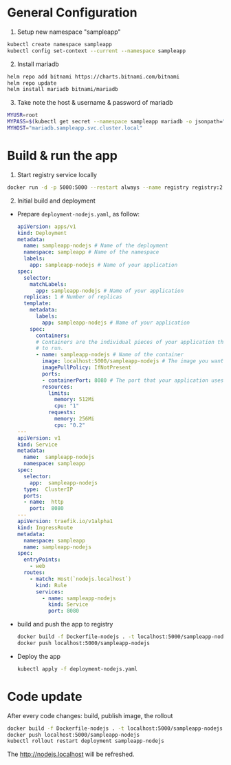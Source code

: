 # General Configuration
1. Setup new namespace "sampleapp"
```bash
kubectl create namespace sampleapp
kubectl config set-context --current --namespace sampleapp
```
2. Install mariadb
```bash
helm repo add bitnami https://charts.bitnami.com/bitnami
helm repo update
helm install mariadb bitnami/mariadb
```
3. Take note the host & username & password of mariadb
```bash
MYUSR=root
MYPASS=$(kubectl get secret --namespace sampleapp mariadb -o jsonpath="{.data.mariadb-root-password}" | base64 -d)
MYHOST="mariadb.sampleapp.svc.cluster.local"
```
# Build & run the app
1. Start registry service locally
```bash
docker run -d -p 5000:5000 --restart always --name registry registry:2
```
2. Initial build and deployment
  - Prepare `deployment-nodejs.yaml`, as follow:
    ```yaml
    apiVersion: apps/v1
    kind: Deployment
    metadata:
      name: sampleapp-nodejs # Name of the deployment
      namespace: sampleapp # Name of the namespace
      labels:
        app: sampleapp-nodejs # Name of your application
    spec:
      selector:
        matchLabels:
          app: sampleapp-nodejs # Name of your application
      replicas: 1 # Number of replicas
      template:
        metadata:
          labels:
            app: sampleapp-nodejs # Name of your application
        spec:
          containers:
          # Containers are the individual pieces of your application that you want
          # to run.
          - name: sampleapp-nodejs # Name of the container
            image: localhost:5000/sampleapp-nodejs # The image you want to run
            imagePullPolicy: IfNotPresent
            ports:
            - containerPort: 8080 # The port that your application uses
            resources:
              limits:
                memory: 512Mi
                cpu: "1"
              requests:
                memory: 256Mi
                cpu: "0.2"
    ---
    apiVersion: v1
    kind: Service
    metadata:
      name:  sampleapp-nodejs
      namespace: sampleapp
    spec:
      selector:
        app:  sampleapp-nodejs
      type:  ClusterIP
      ports:
      - name:  http
        port:  8080
    ---
    apiVersion: traefik.io/v1alpha1
    kind: IngressRoute
    metadata:
      namespace: sampleapp
      name: sampleapp-nodejs
    spec:
      entryPoints:
        - web
      routes:
        - match: Host(`nodejs.localhost`)
          kind: Rule
          services:
            - name: sampleapp-nodejs
              kind: Service
              port: 8080
    ```
  - build and push the app to registry
    ```bash
    docker build -f Dockerfile-nodejs . -t localhost:5000/sampleapp-nodejs  -t sampleapp-nodejs
    docker push localhost:5000/sampleapp-nodejs
    ```
  - Deploy the app
    ```bash
    kubectl apply -f deployment-nodejs.yaml
    ```
# Code update
After every code changes: build, publish image, the rollout
```bash
docker build -f Dockerfile-nodejs . -t localhost:5000/sampleapp-nodejs  -t sampleapp-nodejs
docker push localhost:5000/sampleapp-nodejs
kubectl rollout restart deployment sampleapp-nodejs
```
The http://nodejs.localhost will be refreshed.
<!-- ```text
Tip:

  Watch the deployment status using the command: kubectl get pods -w --namespace sampleapp -l app.kubernetes.io/instance=mariadb

Services:

  echo Primary: mariadb.sampleapp.svc.cluster.local:3306

Administrator credentials:

  Username: root
  Password : $(kubectl get secret --namespace sampleapp mariadb -o jsonpath="{.data.mariadb-root-password}" | base64 -d)

To connect to your database:

  1. Run a pod that you can use as a client:

      kubectl run mariadb-client --rm --tty -i --restart='Never' --image  docker.io/bitnami/mariadb:11.0.3-debian-11-r5 --namespace sampleapp --command -- bash

  2. To connect to primary service (read/write):

      mysql -h mariadb.sampleapp.svc.cluster.local -uroot -p my_database

To upgrade this helm chart:

  1. Obtain the password as described on the 'Administrator credentials' section and set the 'auth.rootPassword' parameter as shown below:

      ROOT_PASSWORD=$(kubectl get secret --namespace sampleapp mariadb -o jsonpath="{.data.mariadb-root-password}" | base64 -d)
      helm upgrade --namespace sampleapp mariadb oci://registry-1.docker.io/bitnamicharts/mariadb --set auth.rootPassword=$ROOT_PASSWORD
``` -->